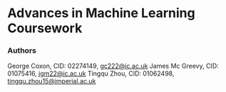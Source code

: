 # Advances in Machine Learning Coursework


### Authors

George Coxon, CID: 02274149, gc222@ic.ac.uk
James Mc Greevy, CID: 01075416, jgm22@ic.ac.uk
Tingqu Zhou, CID: 01062498, tingqu.zhou15@imperial.ac.uk
